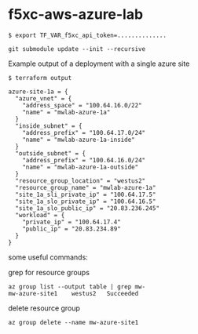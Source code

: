 # f5xc-aws-azure-lab


```
$ export TF_VAR_f5xc_api_token=..............
```


```
git submodule update --init --recursive
```

Example output of a deployment with a single azure site

```
$ terraform output

azure-site-1a = {
  "azure_vnet" = {
    "address_space" = "100.64.16.0/22"
    "name" = "mwlab-azure-1a"
  }
  "inside_subnet" = {
    "address_prefix" = "100.64.17.0/24"
    "name" = "mwlab-azure-1a-inside"
  }
  "outside_subnet" = {
    "address_prefix" = "100.64.16.0/24"
    "name" = "mwlab-azure-1a-outside"
  }
  "resource_group_location" = "westus2"
  "resource_group_name" = "mwlab-azure-1a"
  "site_1a_sli_private_ip" = "100.64.17.5"
  "site_1a_slo_private_ip" = "100.64.16.5"
  "site_1a_slo_public_ip" = "20.83.236.245"
  "workload" = {
    "private_ip" = "100.64.17.4"
    "public_ip" = "20.83.234.89"
  }
}
```

some useful commands:

grep for resource groups

```
az group list --output table | grep mw-
mw-azure-site1    westus2   Succeeded
```

delete resource group

```
az group delete --name mw-azure-site1
```






